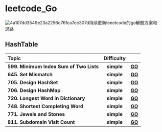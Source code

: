 # leetcode_Go

![4a107dd3549e23a2256c76fca7ce307d](https://tva1.sinaimg.cn/large/00831rSTgy1gdemdudz1dj30u00bbq36.jpg)持续更新leeetcode的go解题方案和思路

## HashTable

| Topic                                   | Difficulty |                                                              |
| :-------------------------------------- | :--------: | :----------------------------------------------------------: |
| **599. Minimum Index Sum of Two Lists** | **simple** | [**GO**](https://github.com/LZH139/leetcode_Go/blob/master/note/HashTable/599.%20Minimum%20Index%20Sum%20of%20Two%20Lists.md) |
| **645. Set Mismatch**                   | **simple** | **[GO](https://github.com/LZH139/leetcode_Go/blob/master/note/HashTable/645.%20Set%20Mismatch.md)** |
| **705. Design HashSet**                 | **simple** | **[GO](https://github.com/LZH139/leetcode_Go/tree/master/src/HashTable/DesignHashSet)** |
| **706. Design HashMap**                 | **simple** | **[GO](https://github.com/LZH139/leetcode_Go/tree/master/src/HashTable/DesignHashMap)** |
| **720. Longest Word in Dictionary**     | **simple** | **[GO](https://github.com/LZH139/leetcode_Go/tree/master/src/HashTable/LongestWordInDictionary)** |
| **748. Shortest Completing Word**       | **simple** | **[GO](https://github.com/LZH139/leetcode_Go/tree/master/src/HashTable/ShortestCompletingWord)** |
| **771. Jewels and Stones**              | **simple** | **[GO](https://github.com/LZH139/leetcode_Go/tree/master/src/HashTable/JewelsAndStones)** |
| **811. Subdomain Visit Count**          | **simple** | **[GO](https://github.com/LZH139/leetcode_Go/tree/master/src/HashTable/SubdomainVisitCount)** |

